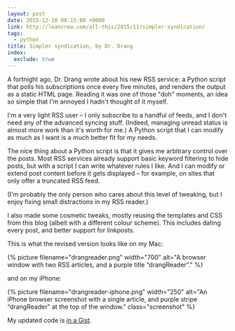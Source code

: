 ```yaml
---
layout: post
date: 2015-12-10 08:15:00 +0000
link: http://leancrew.com/all-this/2015/11/simpler-syndication/
tags:
  - python
title: Simpler syndication, by Dr. Drang
index:
  exclude: true
---
```


A fortnight ago, Dr. Drang wrote about his new RSS service: a Python script that polls his subscriptions once every five minutes, and renders the output as a static HTML page.
Reading it was one of those "doh" moments, an idea so simple that I'm annoyed I hadn't thought of it myself.

I'm a very light RSS user – I only subscribe to a handful of feeds, and I don't need any of the advanced syncing stuff.  (Indeed, managing unread status is almost more work than it's worth for me.)  A Python script that I can modify as much as I want is a much better fit for my needs.

The nice thing about a Python script is that it gives me arbitrary control over the posts.  Most RSS services already support basic keyword filtering to hide posts, but with a script I can write whatever rules I like.  And I can modify or extend post content before it gets displayed – for example, on sites that only offer a truncated RSS feed.

(I'm probably the only person who cares about this level of tweaking, but I enjoy fixing small distractions in my RSS reader.)

I also made some cosmetic tweaks, mostly reusing the templates and CSS from this blog (albeit with a different colour scheme).  This includes dating every post, and better support for linkposts.

This is what the revised version looks like on my Mac:

{%
  picture
  filename="drangreader.png"
  width="700"
  alt="A browser window with two RSS articles, and a purple title “drangReader”."
%}

and on my iPhone:

{%
  picture
  filename="drangreader-iphone.png"
  width="250"
  alt="An iPhone browser screenshot with a single article, and purple stripe “drangReader” at the top of the window."
  class="screenshot"
%}

My updated code is [in a Gist](https://gist.github.com/alexwlchan/01cec115a6f51d35ab26).